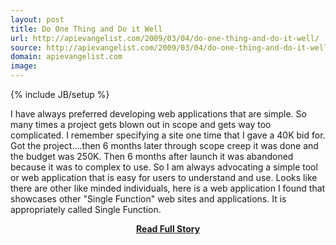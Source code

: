 ```yaml
---
layout: post
title: Do One Thing and Do it Well
url: http://apievangelist.com/2009/03/04/do-one-thing-and-do-it-well/
source: http://apievangelist.com/2009/03/04/do-one-thing-and-do-it-well/
domain: apievangelist.com
image: 
---
```

{% include JB/setup %}<p>I have always preferred developing web applications that are simple. So many times a project gets blown out in scope and gets way too complicated.
I remember specifying a site one time that I gave a 40K bid for. Got the project....then 6 months later through scope creep it was done and the budget was 250K. Then 6 months after launch it was abandoned because it was to complex to use.
So I am always advocating a simple tool or web application that is easy for users to understand and use.
Looks like there are other like minded individuals, here is a web application I found that showcases other "Single Function" web sites and applications.
It is appropriately called Single Function.</p>
<center><p><a href="http://apievangelist.com/2009/03/04/do-one-thing-and-do-it-well/" style='padding:25px; font-sze:18px; font-weight: bold;'>Read Full Story</a></p></center>
